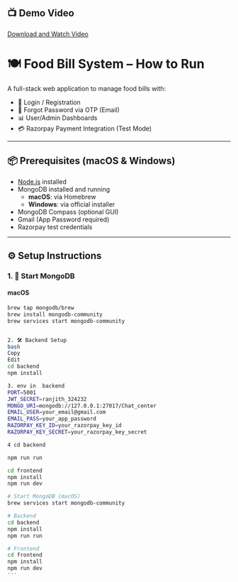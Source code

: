 ## 📺 Demo Video

[Download and Watch Video](https://github.com/Ranjith-H7/FOOD-BILL-SYSTEM/blob/main/8mb.video-WE2-JYha0Ff6.mp4)




# 🍽️ Food Bill System – How to Run

A full-stack web application to manage food bills with:

- 🔐 Login / Registration
- 🔁 Forgot Password via OTP (Email)
- 📊 User/Admin Dashboards
- 💳 Razorpay Payment Integration (Test Mode)

---

## 📦 Prerequisites (macOS & Windows)

- [Node.js](https://nodejs.org/) installed
- MongoDB installed and running
  - **macOS**: via Homebrew
  - **Windows**: via official installer
- MongoDB Compass (optional GUI)
- Gmail (App Password required)
- Razorpay test credentials

---

## ⚙️ Setup Instructions

### 1. 🔌 Start MongoDB

#### macOS

```bash
brew tap mongodb/brew
brew install mongodb-community
brew services start mongodb-community


2. 🛠️ Backend Setup
bash
Copy
Edit
cd backend
npm install

3. env in  backend
PORT=5001
JWT_SECRET=ranjith_324232
MONGO_URI=mongodb://127.0.0.1:27017/Chat_center
EMAIL_USER=your_email@gmail.com
EMAIL_PASS=your_app_password
RAZORPAY_KEY_ID=your_razorpay_key_id
RAZORPAY_KEY_SECRET=your_razorpay_key_secret

4 cd backend

npm run run

cd frontend
npm install
npm run dev

# Start MongoDB (macOS)
brew services start mongodb-community

# Backend
cd backend
npm install
npm run run

# Frontend
cd frontend
npm install
npm run dev
'''
